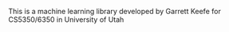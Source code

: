 This is a machine learning library developed by Garrett Keefe for CS5350/6350 in University of Utah
